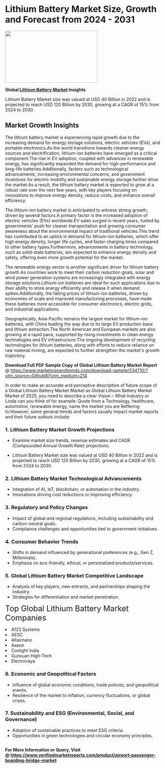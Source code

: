 <H1>Lithium Battery Market Size, Growth and Forecast from 2024 - 2031</H1><img class="aligncenter size-medium wp-image-584254" src="https://thirdeyenews.in/wp-content/uploads/2024/09/Global-Market-Research-300x168.jpeg" alt="" width="300" height="168" /><p><strong>Global&nbsp;<a href="https://www.marketsizeandtrends.com/download-sample/534710/?utm_source=Github8j?utm_medium=214">Lithium Battery Market</a> Insights</strong></p><p>Lithium Battery Market size was valued at USD 40 Billion in 2022 and is projected to reach USD 120 Billion by 2030, growing at a CAGR of 15% from 2024 to 2030.</p><p><h2>Market Growth Insights</h2> <p>The lithium battery market is experiencing rapid growth due to the increasing demand for energy storage solutions, electric vehicles (EVs), and portable electronics.As the world transitions towards cleaner energy sources and electrification, lithium-ion batteries have emerged as a critical component.The rise in EV adoption, coupled with advances in renewable energy, has significantly expanded the demand for high-performance and long-life batteries.Additionally, factors such as technological advancements, increasing environmental concerns, and government incentives for electric mobility and sustainable energy storage further drive the market.As a result, the lithium battery market is expected to grow at a robust rate over the next few years, with key players focusing on innovations to improve energy density, reduce costs, and enhance overall efficiency.</p> <p>The lithium-ion battery market is anticipated to witness strong growth, driven by several factors.A primary factor is the increased adoption of electric vehicles (EVs) worldwide.EV sales surged in recent years, fueled by governments' push for cleaner transportation and growing consumer awareness about the environmental impact of traditional vehicles.This trend has contributed to an uptick in demand for lithium-ion batteries, which offer high energy density, longer life cycles, and faster charging times compared to other battery types.Furthermore, advancements in battery technology, such as solid-state batteries, are expected to enhance energy density and safety, offering even more growth potential for the market.</p> <p>The renewable energy sector is another significant driver for lithium battery growth.As countries work to meet their carbon reduction goals, solar and wind power generation systems are increasingly integrated with energy storage solutions.Lithium-ion batteries are ideal for such applications due to their ability to store energy efficiently and release it when demand spikes.Additionally, the falling prices of lithium-ion batteries, driven by economies of scale and improved manufacturing processes, have made these batteries more accessible for consumer electronics, electric grids, and industrial applications.</p> <p>Geographically, Asia-Pacific remains the largest market for lithium-ion batteries, with China leading the way due to its large EV production base and lithium extraction.The North American and European markets are also growing at a rapid pace, supported by rising investments in clean energy technologies and EV infrastructure.The ongoing development of recycling technologies for lithium batteries, along with efforts to reduce reliance on raw material mining, are expected to further strengthen the market's growth trajectory.</p> <p><span class=""><strong>Download Full PDF Sample Copy of Global Lithium Battery Market Report</strong> @ <a href="https://www.marketsizeandtrends.com/download-sample/534710/?utm_source=Github8j?utm_medium=214" target="_blank">https://www.marketsizeandtrends.com/download-sample/534710/?utm_source=Github8j?utm_medium=214</a></span></p><p>In order to make an accurate and perceptive description of future scope of a Global&nbsp;Lithium Battery Market Market as Global&nbsp;Lithium Battery Market Market of 2025, you need to describe a clear Vision &ndash; What Industry or Linda can you think of for example: Quote from a Technology, healthcare, automotive, renewable energy, name the market you are Reffering to.However, some general trends and factors usually impact market reports and their future outlook include:</p><h3>1.&nbsp;<strong>Lithium Battery Market Growth Projections</strong></h3><ul><li>Examine market size trends, revenue estimates and CAGR (Compounded Annual Growth Rate) projections.</li><li><p>Lithium Battery Market size was valued at USD 40 Billion in 2022 and is projected to reach USD 120 Billion by 2030, growing at a CAGR of 15% from 2024 to 2030.</p></li></ul><h3>2.&nbsp;<strong>Lithium Battery Market Technological Advancements</strong></h3><ul><li>Integration of AI, IoT, blockchain, or automation in the industry.</li><li>Innovations driving cost reductions or improving efficiency.</li></ul><h3>3.&nbsp;<strong>Regulatory and Policy Changes</strong></h3><ul><li>Impact of global and regional regulations, including sustainability and carbon-neutral goals.</li><li>Compliance challenges and opportunities tied to government initiatives.</li></ul><h3>4.&nbsp;<strong>Consumer Behavior Trends</strong></h3><ul><li>Shifts in demand influenced by generational preferences (e.g., Gen Z, Millennials).</li><li>Emphasis on eco-friendly, ethical, or personalized products/services.</li></ul><h3>5.&nbsp;<strong>Global Lithium Battery Market Competitive Landscape</strong></h3><ul><li>Analysis of key players, new entrants, and partnerships shaping the industry.</li><li>Strategies for differentiation and market penetration.</li></ul><p data-pm-slice="1 1 []"><span style="color: inherit; font-family: inherit; font-size: 25px;">Top Global Lithium Battery Market Companies</span></p><div class="" data-test-id=""><p><li>A123 Systems</li><li> AESC</li><li> Altairnano</li><li> Axeon</li><li> Coslight India</li><li> Guoxuan High-Tech</li><li> Electrovaya</li></p></div><h3>6.&nbsp;<strong>Economic and Geopolitical Factors</strong></h3><ul><li>Influence of global economic conditions, trade policies, and geopolitical events.</li><li>Resilience of the market to inflation, currency fluctuations, or global crises.</li></ul><h3>7.&nbsp;<strong>Sustainability and ESG (Environmental, Social, and Governance)</strong></h3><ul><li>Adoption of sustainable practices to meet ESG criteria.</li><li>Opportunities in green technologies and circular economy principles.</li></ul><h2><strong style="font-size: 14px;">For More Information or Query, Visit @&nbsp;</strong><a style="background-color: #ffffff; font-size: 14px;" href="https://www.marketsizeandtrends.com/report/lithium-battery-market/" target="_blank">https://www.verifiedmarketreports.com/product/airport-passenger-boarding-bridge-market</a></h2>